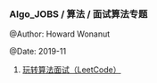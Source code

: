 ### Algo_JOBS / 算法 / 面试算法专题

@Author: Howard Wonanut

@Date: 2019-11

1. [玩转算法面试（LeetCode）](./玩转算法面试（LeetCode）.md)



